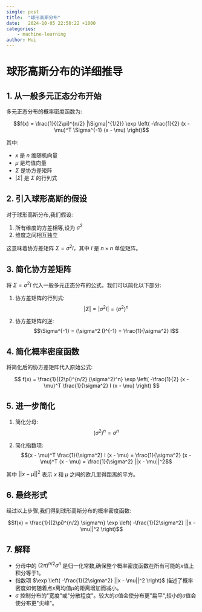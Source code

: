 ```yaml
---
single: post
title:  "球形高斯分布"
date:   2024-10-05 22:50:22 +1000
categories: 
    - machine-learning
author: Hui
---
```


# 球形高斯分布的详细推导

## 1. 从一般多元正态分布开始

多元正态分布的概率密度函数为:

$$f(x) = \frac{1}{(2\pi)^{n/2} |\Sigma|^{1/2}} \exp \left( -\frac{1}{2} (x - \mu)^T \Sigma^{-1} (x - \mu) \right)$$

其中:
- $x$ 是 $n$ 维随机向量
- $\mu$ 是均值向量
- $\Sigma$ 是协方差矩阵
- $|\Sigma|$ 是 $\Sigma$ 的行列式

## 2. 引入球形高斯的假设

对于球形高斯分布,我们假设:

1. 所有维度的方差相等,设为 $\sigma^2$
2. 维度之间相互独立

这意味着协方差矩阵 $\Sigma = \sigma^2 I$，其中 $I$ 是 $n \times n$ 单位矩阵。

## 3. 简化协方差矩阵

将 $\Sigma = \sigma^2 I$ 代入一般多元正态分布的公式，我们可以简化以下部分:

1. 协方差矩阵的行列式:
   $$|\Sigma| = |\sigma^2 I| = (\sigma^2)^n$$

2. 协方差矩阵的逆:
   $$\Sigma^{-1} = (\sigma^2 I)^{-1} = \frac{1}{\sigma^2} I$$

## 4. 简化概率密度函数

将简化后的协方差矩阵代入原始公式:

$$
f(x) = \frac{1}{(2\pi)^{n/2} (\sigma^2)^n} \exp \left( -\frac{1}{2} (x - \mu)^T \frac{1}{\sigma^2} I (x - \mu) \right)
$$

## 5. 进一步简化

1. 简化分母:
   $$(\sigma^2)^n = \sigma^n$$

2. 简化指数项:
   $$(x - \mu)^T \frac{1}{\sigma^2} I (x - \mu) = \frac{1}{\sigma^2} (x - \mu)^T (x - \mu) = \frac{1}{\sigma^2} ||x - \mu||^2$$

其中 $||x - \mu||^2$ 表示 $x$ 和 $\mu$ 之间的欧几里得距离的平方。

## 6. 最终形式

经过以上步骤,我们得到球形高斯分布的概率密度函数:

$$f(x) = \frac{1}{(2\pi)^{n/2} \sigma^n} \exp \left( -\frac{1}{2\sigma^2} ||x - \mu||^2 \right)$$

## 7. 解释

- 分母中的 $(2\pi)^{n/2} \sigma^n$ 是归一化常数,确保整个概率密度函数在所有可能的$x$值上积分等于1。
- 指数项 $\exp \left( -\frac{1}{2\sigma^2} ||x - \mu||^2 \right)$ 描述了概率密度如何随着点$x$离均值$\mu$的距离增加而减小。
- $\sigma$ 控制分布的"宽度"或"分散程度"。较大的$\sigma$值会使分布更"扁平",较小的$\sigma$值会使分布更"尖峰"。
